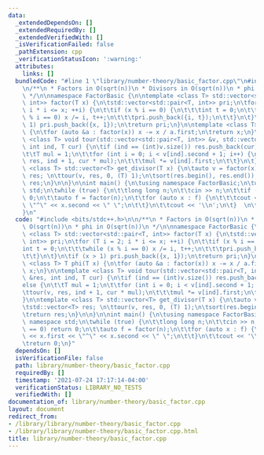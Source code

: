 ```yaml
---
data:
  _extendedDependsOn: []
  _extendedRequiredBy: []
  _extendedVerifiedWith: []
  _isVerificationFailed: false
  _pathExtension: cpp
  _verificationStatusIcon: ':warning:'
  attributes:
    links: []
  bundledCode: "#line 1 \"library/number-theory/basic_factor.cpp\"\n#include <bits/stdc++.h>\n\
    \n/**\n * Factors in O(sqrt(n))\n * Divisors in O(sqrt(n))\n * phi in O(sqrt(n))\n\
    \ */\n\nnamespace FactorBasic {\n\ntemplate <class T> std::vector<std::pair<T,\
    \ int>> factor(T x) {\n\tstd::vector<std::pair<T, int>> pri;\n\tfor (T i = 2;\
    \ i * i <= x; ++i) {\n\t\tif (x % i == 0) {\n\t\t\tint t = 0;\n\t\t\twhile (x\
    \ % i == 0) x /= i, t++;\n\t\t\tpri.push_back({i, t});\n\t\t}\n\t}\n\tif (x >\
    \ 1) pri.push_back({x, 1});\n\treturn pri;\n}\n\ntemplate <class T> T phi(T x)\
    \ {\n\tfor (auto &a : factor(x)) x -= x / a.first;\n\treturn x;\n}\n\ntemplate\
    \ <class T> void tour(std::vector<std::pair<T, int>> &v, std::vector<T> &res,\
    \ int ind, T cur) {\n\tif (ind == (int)v.size()) res.push_back(cur);\n\telse {\n\
    \t\tT mul = 1;\n\t\tfor (int i = 0; i < v[ind].second + 1; i++) {\n\t\t\ttour(v,\
    \ res, ind + 1, cur * mul);\n\t\t\tmul *= v[ind].first;\n\t\t}\n\t}\n}\n\ntemplate\
    \ <class T> std::vector<T> get_divisor(T x) {\n\tauto v = factor(x);\n\tstd::vector<T>\
    \ res; \n\ttour(v, res, 0, (T) 1);\n\tsort(res.begin(), res.end());\n\treturn\
    \ res;\n}\n\n}\n\nint main() {\n\tusing namespace FactorBasic;\n\tusing namespace\
    \ std;\n\twhile (true) {\n\t\tlong long n;\n\t\tcin >> n;\n\t\tif (n == 0) return\
    \ 0;\n\t\tauto f = factor(n);\n\t\tfor (auto x : f) {\n\t\t\tcout << x.first <<\
    \ \"^\" << x.second << \" \";\n\t\t}\n\t\tcout << '\\n';\n\t}  \n\treturn 0;\n\
    }\n"
  code: "#include <bits/stdc++.h>\n\n/**\n * Factors in O(sqrt(n))\n * Divisors in\
    \ O(sqrt(n))\n * phi in O(sqrt(n))\n */\n\nnamespace FactorBasic {\n\ntemplate\
    \ <class T> std::vector<std::pair<T, int>> factor(T x) {\n\tstd::vector<std::pair<T,\
    \ int>> pri;\n\tfor (T i = 2; i * i <= x; ++i) {\n\t\tif (x % i == 0) {\n\t\t\t\
    int t = 0;\n\t\t\twhile (x % i == 0) x /= i, t++;\n\t\t\tpri.push_back({i, t});\n\
    \t\t}\n\t}\n\tif (x > 1) pri.push_back({x, 1});\n\treturn pri;\n}\n\ntemplate\
    \ <class T> T phi(T x) {\n\tfor (auto &a : factor(x)) x -= x / a.first;\n\treturn\
    \ x;\n}\n\ntemplate <class T> void tour(std::vector<std::pair<T, int>> &v, std::vector<T>\
    \ &res, int ind, T cur) {\n\tif (ind == (int)v.size()) res.push_back(cur);\n\t\
    else {\n\t\tT mul = 1;\n\t\tfor (int i = 0; i < v[ind].second + 1; i++) {\n\t\t\
    \ttour(v, res, ind + 1, cur * mul);\n\t\t\tmul *= v[ind].first;\n\t\t}\n\t}\n\
    }\n\ntemplate <class T> std::vector<T> get_divisor(T x) {\n\tauto v = factor(x);\n\
    \tstd::vector<T> res; \n\ttour(v, res, 0, (T) 1);\n\tsort(res.begin(), res.end());\n\
    \treturn res;\n}\n\n}\n\nint main() {\n\tusing namespace FactorBasic;\n\tusing\
    \ namespace std;\n\twhile (true) {\n\t\tlong long n;\n\t\tcin >> n;\n\t\tif (n\
    \ == 0) return 0;\n\t\tauto f = factor(n);\n\t\tfor (auto x : f) {\n\t\t\tcout\
    \ << x.first << \"^\" << x.second << \" \";\n\t\t}\n\t\tcout << '\\n';\n\t}  \n\
    \treturn 0;\n}"
  dependsOn: []
  isVerificationFile: false
  path: library/number-theory/basic_factor.cpp
  requiredBy: []
  timestamp: '2021-07-24 17:17:14-04:00'
  verificationStatus: LIBRARY_NO_TESTS
  verifiedWith: []
documentation_of: library/number-theory/basic_factor.cpp
layout: document
redirect_from:
- /library/library/number-theory/basic_factor.cpp
- /library/library/number-theory/basic_factor.cpp.html
title: library/number-theory/basic_factor.cpp
---
```

